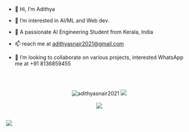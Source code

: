 - 👋 Hi, I’m Adithya 
- 👀 I’m interested in AI/ML and Web dev.
- 🌱 A passionate AI Engineering Student from Kerala, India
- 📫 reach me at adithyasnair2021@gmail.com

- 💞️ I’m looking to collaborate on various projects, interested WhatsApp me at +91 8136859455

<br/>
<br/>
<p align="center">
    <img src="https://github-readme-stats.vercel.app/api?username=adithyasnair2021&show_icons=true&locale=en&theme=radical" alt="adithyasnair2021" />
    <img src="https://streak-stats.demolab.com?user=adithyasnair2021&theme=radical&date_format=j%20M%5B%20Y%5D" /><br><br>
    <img src = "https://github-readme-stats.vercel.app/api/top-langs/?username=adithyasnair2021&layout=compact&theme=radical"><br><br>
</p>
<img align = "center" src = "https://www.holopin.io/api/user/board?user=adithyasnair2021"/>
